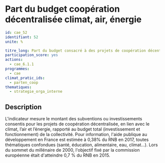 # Part du budget coopération décentralisée climat, air, énergie
```yaml
id: cae_52
identifiant: 52
unite: %

titre_long: Part du budget consacré à des projets de coopération décentralisée en lien avec le climat, l’air ou l’énergie
participation_score: yes
actions:
  - cae_6.1.1
programmes:
  - cae
climat_pratic_ids:
  - parten_coop
thematiques:
  - strategie_orga_interne
```
## Description
L'indicateur mesure le montant des subventions ou investissements consentis pour les projets de coopération décentralisée, en lien avec le climat, l’air et l’énergie, rapporté au budget total (investissement et fonctionnement) de la collectivité. Pour information, l'aide publique au développement en France est estimée à 0,38% du RNB en 2017, toutes thématiques confondues (santé, éducation, alimentaire, eau, climat...). Lors du sommet du millénaire de 2000, l'objectif fixé par la commission européenne était d'atteindre 0,7 % du RNB en 2015.




